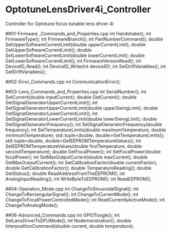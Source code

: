 # OptotuneLensDriver4i_Controller
Controller for Optotune focus tunable lens driver 4i

##01-Firmware _Commands_and_Properties.cpp
int		Handshake();
int		FirmwareType();
int		FirmwareBranch();
int		PartNumberCommand();
double	SetUpperSoftwareCurrentLimit(double upperCurrentLimit);
double	GetUpperSoftwareCurrentLimit();
double	SetLowerSoftwareCurrentLimit(double lowerCurrentLimit);
double	GetLowerSoftwareCurrentLimit();
int		FirmwareVersionRead();
int		DeviceID_Read();
int		DeviceID_Write(int deviceID);
int		SetDriftVariables();
int		GetDriftVariables();

##02-Error_Commands.cpp
int CommunicationError();

##03-Lens_Commands_and_Properties.cpp
int		SerialNumber();
int		SetCurrent(double inputCurrent);
double	GetCurrent();
double	GetSignalGeneratorUpperCurrentLimit();
int		SetSignalGeneratorUpperCurrentLimit(double upperSwingLimit);
double	GetSignalGeneratorLowerCurrentLimit();
int		SetSignalGeneratorLowerCurrentLimit(double lowerSwingLimit);
double	GetSignalGeneratorFrequency();
int		SetSignalGeneratorFrequency(double frequency);
int		SetTemperatureLimits(double maximumTemperature, double minimumTemperature);
std::tuple<double, double>GetTemperatureLimits();
std::tuple<double, double>GetEEPROMTemperatureValues();
int		SetEEPROMTemperatureValues(double firstTemperature, double secondTemperature);
double	GetFocalPower();
int		SetFocalPower(double focalPower);
int		SetMaxOutputCurrent(double maxCurrent);
double	GetMaxOutputCurrent();
int		SetCalibrationFactor(double currentFactor);
double	GetCalibrationFactor();
double	TemperatureReading();
double	GetStatus();
double	ReadAddressFromTheEEPROM();
int		AnalogInputReading();
int		WriteByteToEEPROM();
int		ReadEEPROM();

##04-Operation_Mode.cpp
int ChangeToSinusoidalSignal();
int ChangeToRectangularSignal();
int ChangeToCurrentMode();
int ChangeToFocalPowerControlledMode();
int ReadCurrentlyActiveMode();
int ChangeToAnalogMode();

##06-Advanced_Commands.cpp
int GPIOToogle();
int SetLensDriverToDFUMode();
int Nodemonstration();
double InterpoaltionCommand(double current, double temperature);

